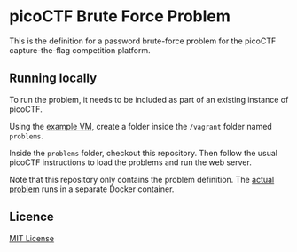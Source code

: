 # picoCTF Brute Force Problem

This is the definition for a password brute-force problem for the picoCTF
capture-the-flag competition platform.

## Running locally

To run the problem, it needs to be included as part of an existing instance
of picoCTF.

Using the [example VM][1], create a folder inside the `/vagrant` folder
named `problems`.

Inside the `problems` folder, checkout this repository. Then follow the usual
picoCTF instructions to load the problems and run the web server.

Note that this repository only contains the problem definition. The [actual
problem][2] runs in a separate Docker container.

[1]: https://github.com/picoCTF/picoCTF-Platform-2
[2]: https://github.com/rubenarakelyan/ctf-brute-force-vm

## Licence

[MIT License](LICENSE)
